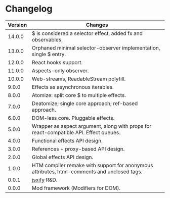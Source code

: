 # Changelog

Version | Changes
---|---
14.0.0 | $ is considered a selector effect, added fx and observables.
13.0.0 | Orphaned minimal selector-observer implementation, single $ entry.
12.0.0 | React hooks support.
11.0.0 | Aspects-only observer.
10.0.0 | Web-streams, ReadableStream polyfill.
9.0.0 | Effects as asynchronous iterables.
8.0.0 | Atomize: split core $ to multiple effects.
7.0.0 | Deatomize; single core approach; ref-based approach.
6.0.0 | DOM-less core. Pluggable effects.
5.0.0 | Wrapper as aspect argument, along with props for react-compatible API. Effect queues.
4.0.0 | Functional effects API design.
3.0.0 | References + proxy-based API design.
2.0.0 | Global effects API design.
1.0.0 | HTM compiler remake with support for anonymous attributes, html-comments and unclosed tags.
0.0.1 | [jsxify](https://github.com/scrapjs/jsxify) R&D.
0.0.0 | Mod framework (Modifiers for DOM).

